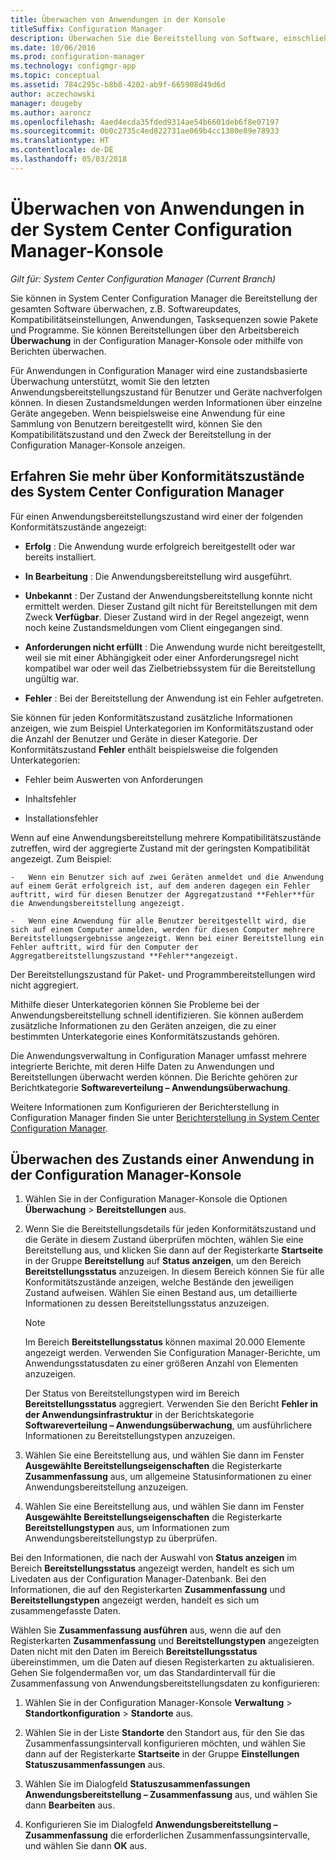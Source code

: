 ```yaml
---
title: Überwachen von Anwendungen in der Konsole
titleSuffix: Configuration Manager
description: Überwachen Sie die Bereitstellung von Software, einschließlich Updates, Konformitätseinstellungen und Anwendungen, mithilfe des Arbeitsbereichs „Überwachung“ in Configuration Manager.
ms.date: 10/06/2016
ms.prod: configuration-manager
ms.technology: configmgr-app
ms.topic: conceptual
ms.assetid: 784c295c-b8b8-4202-ab9f-665908d49d6d
author: aczechowski
manager: dougeby
ms.author: aaroncz
ms.openlocfilehash: 4aed4ecda35fded9314ae54b6601deb6f8e07197
ms.sourcegitcommit: 0b0c2735c4ed822731ae069b4cc1380e89e78933
ms.translationtype: HT
ms.contentlocale: de-DE
ms.lasthandoff: 05/03/2018
---
```

# <a name="monitor-applications-from-the-system-center-configuration-manager-console"></a>Überwachen von Anwendungen in der System Center Configuration Manager-Konsole

*Gilt für: System Center Configuration Manager (Current Branch)*


Sie können in System Center Configuration Manager die Bereitstellung der gesamten Software überwachen, z.B. Softwareupdates, Kompatibilitätseinstellungen, Anwendungen, Tasksequenzen sowie Pakete und Programme. Sie können Bereitstellungen über den Arbeitsbereich **Überwachung** in der Configuration Manager-Konsole oder mithilfe von Berichten überwachen.  

 Für Anwendungen in Configuration Manager wird eine zustandsbasierte Überwachung unterstützt, womit Sie den letzten Anwendungsbereitstellungszustand für Benutzer und Geräte nachverfolgen können. In diesen Zustandsmeldungen werden Informationen über einzelne Geräte angegeben. Wenn beispielsweise eine Anwendung für eine Sammlung von Benutzern bereitgestellt wird, können Sie den Kompatibilitätszustand und den Zweck der Bereitstellung in der Configuration Manager-Konsole anzeigen.  

## <a name="learn-about-compliance-states-in-system-center-configuration-manager"></a>Erfahren Sie mehr über Konformitätszustände des System Center Configuration Manager
 Für einen Anwendungsbereitstellungszustand wird einer der folgenden Konformitätszustände angezeigt:  

-   **Erfolg** : Die Anwendung wurde erfolgreich bereitgestellt oder war bereits installiert.  

-   **In Bearbeitung** : Die Anwendungsbereitstellung wird ausgeführt.  

-   **Unbekannt** : Der Zustand der Anwendungsbereitstellung konnte nicht ermittelt werden. Dieser Zustand gilt nicht für Bereitstellungen mit dem Zweck **Verfügbar**. Dieser Zustand wird in der Regel angezeigt, wenn noch keine Zustandsmeldungen vom Client eingegangen sind.  

-   **Anforderungen nicht erfüllt** : Die Anwendung wurde nicht bereitgestellt, weil sie mit einer Abhängigkeit oder einer Anforderungsregel nicht kompatibel war oder weil das Zielbetriebssystem für die Bereitstellung ungültig war.  

-   **Fehler** : Bei der Bereitstellung der Anwendung ist ein Fehler aufgetreten.  

Sie können für jeden Konformitätszustand zusätzliche Informationen anzeigen, wie zum Beispiel Unterkategorien im Konformitätszustand oder die Anzahl der Benutzer und Geräte in dieser Kategorie. Der Konformitätszustand **Fehler** enthält beispielsweise die folgenden Unterkategorien:  

-   Fehler beim Auswerten von Anforderungen  

-   Inhaltsfehler  

-   Installationsfehler  

 Wenn auf eine Anwendungsbereitstellung mehrere Kompatibilitätszustände zutreffen, wird der aggregierte Zustand mit der geringsten Kompatibilität angezeigt. Zum Beispiel:  

    -   Wenn ein Benutzer sich auf zwei Geräten anmeldet und die Anwendung auf einem Gerät erfolgreich ist, auf dem anderen dagegen ein Fehler auftritt, wird für diesen Benutzer der Aggregatzustand **Fehler**für die Anwendungsbereitstellung angezeigt.  

    -   Wenn eine Anwendung für alle Benutzer bereitgestellt wird, die sich auf einem Computer anmelden, werden für diesen Computer mehrere Bereitstellungsergebnisse angezeigt. Wenn bei einer Bereitstellung ein Fehler auftritt, wird für den Computer der Aggregatbereitstellungszustand **Fehler**angezeigt.  

Der Bereitstellungszustand für Paket- und Programmbereitstellungen wird nicht aggregiert.  

 Mithilfe dieser Unterkategorien können Sie Probleme bei der Anwendungsbereitstellung schnell identifizieren. Sie können außerdem zusätzliche Informationen zu den Geräten anzeigen, die zu einer bestimmten Unterkategorie eines Konformitätszustands gehören.  

 Die Anwendungsverwaltung in Configuration Manager umfasst mehrere integrierte Berichte, mit deren Hilfe Daten zu Anwendungen und Bereitstellungen überwacht werden können. Die Berichte gehören zur Berichtkategorie **Softwareverteilung – Anwendungsüberwachung**.  

 Weitere Informationen zum Konfigurieren der Berichterstellung in Configuration Manager finden Sie unter [Berichterstellung in System Center Configuration Manager](../../core/servers/manage/reporting.md).  

## <a name="monitor-the-state-of-an-application-in-the-configuration-manager-console"></a>Überwachen des Zustands einer Anwendung in der Configuration Manager-Konsole  

1.  Wählen Sie in der Configuration Manager-Konsole die Optionen **Überwachung** > **Bereitstellungen** aus.  

3.  Wenn Sie die Bereitstellungsdetails für jeden Konformitätszustand und die Geräte in diesem Zustand überprüfen möchten, wählen Sie eine Bereitstellung aus, und klicken Sie dann auf der Registerkarte **Startseite** in der Gruppe **Bereitstellung** auf **Status anzeigen**, um den Bereich **Bereitstellungsstatus** anzuzeigen. In diesem Bereich können Sie für alle Konformitätszustände anzeigen, welche Bestände den jeweiligen Zustand aufweisen. Wählen Sie einen Bestand aus, um detaillierte Informationen zu dessen Bereitstellungsstatus anzuzeigen.  

    > [!NOTE]  
    >  Im Bereich **Bereitstellungsstatus** können maximal 20.000 Elemente angezeigt werden. Verwenden Sie Configuration Manager-Berichte, um Anwendungsstatusdaten zu einer größeren Anzahl von Elementen anzuzeigen.  
    >   
    >  Der Status von Bereitstellungstypen wird im Bereich **Bereitstellungsstatus** aggregiert. Verwenden Sie den Bericht **Fehler in der Anwendungsinfrastruktur** in der Berichtskategorie **Softwareverteilung – Anwendungsüberwachung**, um ausführlichere Informationen zu Bereitstellungstypen anzuzeigen.  

4.  Wählen Sie eine Bereitstellung aus, und wählen Sie dann im Fenster **Ausgewählte Bereitstellungseigenschaften** die Registerkarte **Zusammenfassung** aus, um allgemeine Statusinformationen zu einer Anwendungsbereitstellung anzuzeigen.  

5.  Wählen Sie eine Bereitstellung aus, und wählen Sie dann im Fenster **Ausgewählte Bereitstellungseigenschaften** die Registerkarte **Bereitstellungstypen** aus, um Informationen zum Anwendungsbereitstellungstyp zu überprüfen.  

Bei den Informationen, die nach der Auswahl von **Status anzeigen** im Bereich **Bereitstellungsstatus** angezeigt werden, handelt es sich um Livedaten aus der Configuration Manager-Datenbank. Bei den Informationen, die auf den Registerkarten **Zusammenfassung** und **Bereitstellungstypen** angezeigt werden, handelt es sich um zusammengefasste Daten.

Wählen Sie **Zusammenfassung ausführen** aus, wenn die auf den Registerkarten **Zusammenfassung** und **Bereitstellungstypen** angezeigten Daten nicht mit den Daten im Bereich **Bereitstellungsstatus** übereinstimmen, um die Daten auf diesen Registerkarten zu aktualisieren. Gehen Sie folgendermaßen vor, um das Standardintervall für die Zusammenfassung von Anwendungsbereitstellungsdaten zu konfigurieren:  

1. Wählen Sie in der Configuration Manager-Konsole **Verwaltung** > **Standortkonfiguration** > **Standorte** aus.

2. Wählen Sie in der Liste **Standorte** den Standort aus, für den Sie das Zusammenfassungsintervall konfigurieren möchten, und wählen Sie dann auf der Registerkarte **Startseite** in der Gruppe **Einstellungen** **Statuszusammenfassungen** aus.

3. Wählen Sie im Dialogfeld **Statuszusammenfassungen** **Anwendungsbereitstellung – Zusammenfassung** aus, und wählen Sie dann **Bearbeiten** aus.  

4. Konfigurieren Sie im Dialogfeld **Anwendungsbereitstellung – Zusammenfassung** die erforderlichen Zusammenfassungsintervalle, und wählen Sie dann **OK** aus.  

